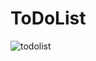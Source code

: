 # ToDoList
![todolist](https://user-images.githubusercontent.com/62426499/113924943-19c32a80-97f3-11eb-8c5c-f1dce32bc1fc.png)
